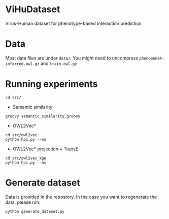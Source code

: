 # ViHuDataset
Virus-Human dataset for phenotype-based interaction prediction


# Data

Most data files are under `data/`. You might need to uncompress `phenomenet-inferred.owl.gz` and `train.owl.gz`

# Running experiments

```
cd src/
```

- Semantic similarity

```
groovy semantic_similarity.groovy
```


- OWL2Vec*

```
cd src/owl2vec
python hpi.py --ns
```

- OWL2Vec* projection + TransE

```
cd src/owl2vec_kge
python hpi.py --ns
```


# Generate dataset

Data is provided in the repostory. In the case you want to regenerate the data, please run:

```
python generate_dataset.py
```

